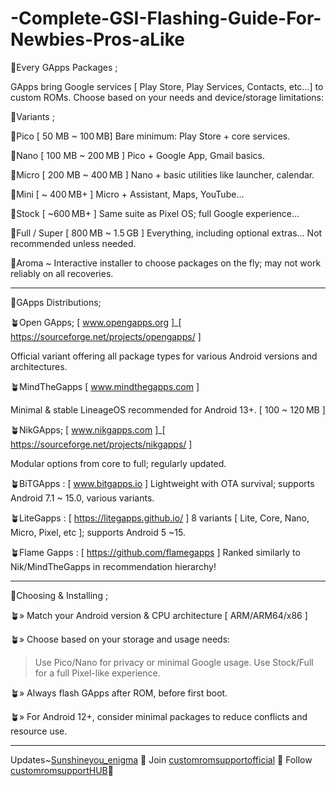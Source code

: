 # -Complete-GSI-Flashing-Guide-For-Newbies-Pros-aLike

🌴Every GApps Packages ;

GApps bring Google services [ Play Store, Play Services, Contacts, etc...] to custom ROMs. Choose based on your needs and device/storage limitations:

🌴Variants ;

🌿Pico [ 50 MB ~ 100 MB] Bare minimum: Play Store + core services.

🌿Nano [ 100 MB ~ 200 MB ] Pico + Google App, Gmail basics.

🌿Micro [ 200 MB ~ 400 MB ] Nano + basic utilities like launcher, calendar.

🌿Mini [ ~ 400 MB+ ] Micro + Assistant, Maps, YouTube...

🌿Stock [ ~600 MB+ ] Same suite as Pixel OS; full Google experience...

🌿Full / Super [ 800 MB ~ 1.5 GB ] Everything, including optional extras... Not recommended unless needed.

🌿Aroma ~ Interactive installer to choose packages on the fly; may not work reliably on all recoveries.

---

🌴GApps Distributions;

🪴Open GApps;  [ www.opengapps.org ]_[ https://sourceforge.net/projects/opengapps/ ]

Official variant offering all package types for various Android versions and architectures.

🪴MindTheGapps [ www.mindthegapps.com ]

Minimal & stable LineageOS recommended for Android 13+. [ 100 ~ 120 MB ]

🪴NikGApps; [ www.nikgapps.com ]_[ https://sourceforge.net/projects/nikgapps/ ]

Modular options from core to full; regularly updated.

🪴BiTGApps : [ www.bitgapps.io ]
Lightweight with OTA survival; supports Android 7.1 ~ 15.0, various variants.

🪴LiteGapps : [ https://litegapps.github.io/ ]
8 variants [ Lite, Core, Nano, Micro, Pixel, etc ]; supports Android 5 ~15.

🪴Flame Gapps : [ https://github.com/flamegapps ]
Ranked similarly to Nik/MindTheGapps in recommendation hierarchy!

_ _ _ _

🌴Choosing & Installing ;

🪴» Match your Android version & CPU architecture [ ARM/ARM64/x86 ]

🪴» Choose based on your storage and usage needs:

> Use Pico/Nano for privacy or minimal Google usage.
> Use Stock/Full for a full Pixel-like experience.

🪴»  Always flash GApps after ROM, before first boot.

🪴»  For Android 12+, consider minimal packages to reduce conflicts and resource use.
_ _ _

Updates~[Sunshineyou_enigma](https://t.me/Sunshineyou_enigma) 🌿
Join [customromsupportofficial](https://t.me/customromsupportofficial) 🌿
Follow [customromsupportHUB](https://t.me/Customromsupporthub)🌿
